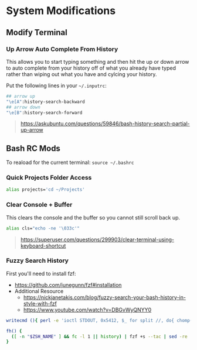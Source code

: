 
# System Modifications

## Modify Terminal

### Up Arrow Auto Complete From History

This allows you to start typing something and then hit the up or down arrow to auto complete from your history off of what you already have typed rather than wiping out what you have and cylcing your history.

Put the following lines in your `~/.inputrc`:

```bash
## arrow up
"\e[A":history-search-backward
## arrow down
"\e[B":history-search-forward
```

> https://askubuntu.com/questions/59846/bash-history-search-partial-up-arrow

## Bash RC Mods

To reaload for the current terminal: `source ~/.bashrc`

### Quick Projects Folder Access

```bash
alias projects='cd ~/Projects'
```

### Clear Console + Buffer

This clears the console and the buffer so you cannot still scroll back up.

```bash
alias cls="echo -ne '\033c'"
```

> <https://superuser.com/questions/299903/clear-terminal-using-keyboard-shortcut>

### Fuzzy Search History

First you'll need to install fzf:

- <https://github.com/junegunn/fzf#installation>
- Additional Resource
  - <https://nickjanetakis.com/blog/fuzzy-search-your-bash-history-in-style-with-fzf>
  - <https://www.youtube.com/watch?v=DBGvWyQNYY0>

```bash
writecmd (){ perl -e 'ioctl STDOUT, 0x5412, $_ for split //, do{ chomp($_ = <>); $_ }' ; }

fh() {
  ([ -n "$ZSH_NAME" ] && fc -l 1 || history) | fzf +s --tac | sed -re 's/^\s*[0-9]+\s*//' | writecmd
}
```
